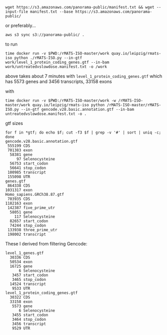 ```
wget https://s3.amazonaws.com/panorama-public/manifest.txt && wget --input-file manifest.txt --base https://s3.amazonaws.com/panorama-public/
```

or preferably...
```
aws s3 sync s3://panorama-public/ .
```

to run
```
time docker run -v $PWD:/rMATS-ISO-master/work quay.io/leipzig/rmats-iso python ./rMATS-ISO.py --in-gtf work/level_1_protein_coding_genes.gtf --in-bam work/untreatedvslowdose.manifest.txt -o /work
```

above takes about 7 minutes with `level_1_protein_coding_genes.gtf` which has 5573 genes and 3456 transcripts, 33158 exons



with 
```
time docker run -v $PWD:/rMATS-ISO-master/work -w /rMATS-ISO-master/work quay.io/leipzig/rmats-iso python /rMATS-ISO-master/rMATS-ISO.py --in-gtf gencode.v28.basic.annotation.gtf --in-bam untreatedvslowdose.manifest.txt -o .
```


gtf sizes
```
for f in *gtf; do echo $f; cut -f3 $f | grep -v '#' | sort | uniq -c; done 
gencode.v28.basic.annotation.gtf
 555199 CDS
 701383 exon
  58381 gene
     97 Selenocysteine
  56753 start_codon
  56641 stop_codon
 100985 transcript
 155098 UTR
genes.gtf
 864338 CDS
1031317 exon
Homo_sapiens.GRCh38.87.gtf
 703935 CDS
1182163 exon
 142387 five_prime_utr
  58051 gene
    117 Selenocysteine
  82657 start_codon
  74244 stop_codon
 133938 three_prime_utr
 198002 transcript
```

These I derived from filtering Gencode:
```
level_1_genes.gtf
  30336 CDS
  50534 exon
  16725 gene
      6 Selenocysteine
   3457 start_codon
   3465 stop_codon
  14524 transcript
   9533 UTR
level_1_protein_coding_genes.gtf
  30322 CDS
  33158 exon
   5573 gene
      6 Selenocysteine
   3455 start_codon
   3464 stop_codon
   3456 transcript
   9529 UTR
```
